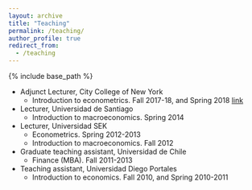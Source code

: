```yaml
---
layout: archive
title: "Teaching"
permalink: /teaching/
author_profile: true
redirect_from:
  - /teaching
---
```


{% include base_path %}

* Adjunct Lecturer, City College of New York
  * Introduction to econometrics. Fall 2017-18, and Spring 2018 [link](hhtp://erciomunoz.github.io/_pages/metrics1.md)
* Lecturer, Universidad de Santiago
  * Introduction to macroeconomics. Spring 2014
* Lecturer, Universidad SEK
  * Econometrics. Spring 2012-2013
  * Introduction to macroeconomics. Fall 2012
* Graduate teaching assistant, Universidad de Chile
  * Finance (MBA). Fall 2011-2013
* Teaching assistant, Universidad Diego Portales
  * Introduction to economics. Fall 2010, and Spring 2010-2011
